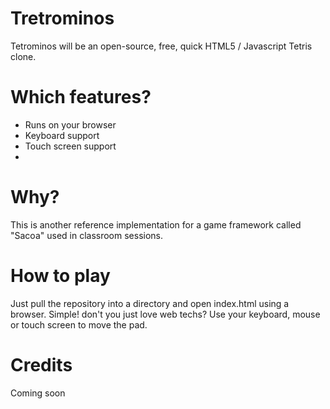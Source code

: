# Tretrominos

Tetrominos will be an open-source, free, quick HTML5 / Javascript Tetris clone.

# Which features?

* Runs on your browser
* Keyboard support
* Touch screen support
* 

# Why?

This is another reference implementation for a game framework called "Sacoa" used in classroom sessions.

# How to play

Just pull the repository into a directory and open index.html using a browser. Simple! don't you just love web techs?
Use your keyboard, mouse or touch screen to move the pad.

# Credits

Coming soon